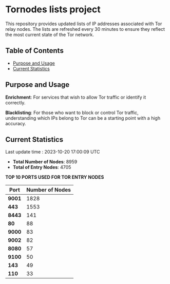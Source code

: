 # Tornodes lists project

This repository provides updated lists of IP addresses associated with Tor relay nodes. The lists are refreshed every 30 minutes to ensure they reflect the most current state of the Tor network.

## Table of Contents

- [Purpose and Usage](#purpose-and-usage)
- [Current Statistics](#current-statistics)


## Purpose and Usage

**Enrichment**: For services that wish to allow Tor traffic or identify it correctly.

**Blacklisting**: For those who want to block or control Tor traffic, understanding which IPs belong to Tor can be a starting point with a high accuracy.

## Current Statistics

Last update time : 2023-10-20 17:00:09 UTC

- **Total Number of Nodes**: 8959
- **Total of Entry Nodes**: 4705

**TOP 10 PORTS USED FOR TOR ENTRY NODES**

| **Port** | **Number of Nodes** |
|------|-----------------|
| **9001**   | 1828  |
| **443**   | 1553  |
| **8443**   | 141  |
| **80**   | 88  |
| **9000**   | 83  |
| **9002**   | 82  |
| **8080**   | 57  |
| **9100**   | 50  |
| **143**   | 49  |
| **110**   | 33  |


